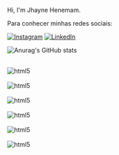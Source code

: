 Hi, I'm Jhayne Henemam. 

Para conhecer minhas redes sociais:

[![Instagram](https://img.shields.io/badge/Instagram-E4405F?style=for-the-badge&logo=instagram&logoColor=white)](https://instagram.com/jhaynehmartins?igshid=OGQ5ZDc2ODk2ZA==)
[![LinkedIn](https://img.shields.io/badge/LinkedIn-0077B5?style=for-the-badge&logo=linkedin&logoColor=white)](https://www.linkedin.com/in/jkhenemam/)

![Anurag's GitHub stats](https://github-readme-stats.vercel.app/api?username=JhayneK&show_icons=true&theme=radical)

<div style="display: inline_block"><br/> <img align="center" alt="html5" src="https://img.shields.io/badge/HTML5-E34F26?style=for-the-badge&logo=html5&logoColor=white" />
<div style="display: inline_block"><br/> <img align="center" alt="html5" src="https://img.shields.io/badge/JavaScript-323330?style=for-the-adge&logo=javascript&logoColor=F7DF1E" />
<div style="display: inline_block"><br/> <img align="center" alt="html5" src="https://img.shields.io/badge/Python-3776AB?style=for-the-badge&logo=python&logoColor=white" />
<div style="display: inline_block"><br/> <img align="center" alt="html5" src="https://img.shields.io/badge/Node.js-43853D?style=for-the-badge&logo=node.js&logoColor=white" />
<div style="display: inline_block"><br/> <img align="center" alt="html5" src="https://img.shields.io/badge/TypeScript-007ACC?style=for-the-badge&logo=typescript&logoColor=white" />
<div style="display: inline_block"><br/> <img align="center" alt="html5" src="https://img.shields.io/badge/Java-ED8B00?style=for-the-badge&logo=openjdk&logoColor=white" />



